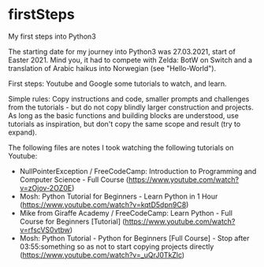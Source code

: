 # firstSteps
My first steps into Python3

The starting date for my journey into Python3 was 27.03.2021, start of Easter 2021. Mind you, it had to compete with Zelda: BotW on Switch and a translation of Arabic haikus into Norwegian (see "Hello-World").

First steps: Youtube and Google some tutorials to watch, and learn.

Simple rules: Copy instructions and code, smaller prompts and challenges from the tutorials - but do not copy blindly larger construction and projects. As long as the basic functions and building blocks are understood, use tutorials as inspiration, but don't copy the same scope and result (try to expand).

The following files are notes I took watching the following tutorials on Youtube:
  - NullPointerException / FreeCodeCamp: Introduction to Programming and Computer Science - Full Course (https://www.youtube.com/watch?v=zOjov-2OZ0E)
  - Mosh: Python Tutorial for Beginners - Learn Python in 1 Hour (https://www.youtube.com/watch?v=kqtD5dpn9C8)
  - Mike from Giraffe Academy / FreeCodeCamp: Learn Python - Full Course for Beginners [Tutorial] (https://www.youtube.com/watch?v=rfscVS0vtbw)
  - Mosh: Python Tutorial - Python for Beginners [Full Course] - Stop after 03:55:something so as not to start copying projects directly (https://www.youtube.com/watch?v=_uQrJ0TkZlc)
